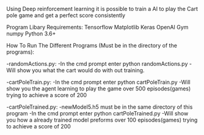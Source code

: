 Using Deep reinforcement learning it is possible to train a AI to play the Cart pole game and get a perfect score consistently

Program Libary Requirements:
Tensorflow
Matplotlib
Keras
OpenAI Gym
numpy
Python 3.6+

How To Run The Different Programs (Must be in the directory of the programs): 

-randomActions.py:
  -In the cmd prompt enter python randomActions.py
  -Will show you what the cart would do with out training.

-cartPoleTrain.py:
  -In the cmd prompt enter python cartPoleTrain.py
  -Will show you the agent learning to play the game over 500 episodes(games) trying to achieve a score of 200

-cartPoleTrained.py:
  -newModel5.h5 must be in the same directory of this program
  -In the cmd prompt enter python cartPoleTrained.py
  -Will show you how a already trained model preforms over 100 episodes(games) trying to achieve a score of 200
